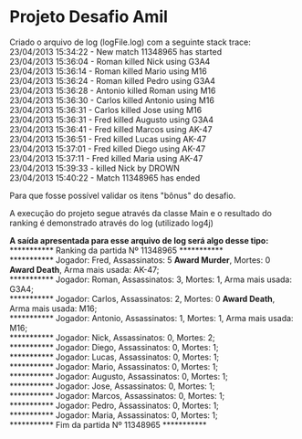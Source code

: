 # Projeto Desafio Amil

Criado o arquivo de log (logFile.log) com a seguinte stack trace:
<br />23/04/2013 15:34:22 - New match 11348965 has started
<br />23/04/2013 15:36:04 - Roman killed Nick using G3A4
<br />23/04/2013 15:36:14 - Roman killed Mario using M16
<br />23/04/2013 15:36:24 - Roman killed Pedro using G3A4
<br />23/04/2013 15:36:28 - Antonio killed Roman using M16
<br />23/04/2013 15:36:30 - Carlos killed Antonio using M16
<br />23/04/2013 15:36:31 - Carlos killed Jose using M16
<br />23/04/2013 15:36:31 - Fred killed Augusto using G3A4
<br />23/04/2013 15:36:41 - Fred killed Marcos using AK-47
<br />23/04/2013 15:36:51 - Fred killed Lucas using AK-47
<br />23/04/2013 15:37:01 - Fred killed Diego using AK-47
<br />23/04/2013 15:37:11 - Fred killed Maria using AK-47
<br />23/04/2013 15:39:33 - <WORLD> killed Nick by DROWN
<br />23/04/2013 15:40:22 - Match 11348965 has ended

Para que fosse possível validar os itens "bônus" do desafio.

A execução do projeto segue através da classe Main e o resultado do ranking é demonstrado através do log (utilizado log4j)

<b>A saída apresentada para esse arquivo de log será algo desse tipo:</b>
<br />*********** Ranking da partida Nº 11348965 ***********
<br />*********** Jogador: Fred, Assassinatos: 5 **Award Murder**, Mortes: 0 **Award Death**, Arma mais usada: AK-47;
<br />*********** Jogador: Roman, Assassinatos: 3, Mortes: 1, Arma mais usada: G3A4;
<br />*********** Jogador: Carlos, Assassinatos: 2, Mortes: 0 **Award Death**, Arma mais usada: M16;
<br />*********** Jogador: Antonio, Assassinatos: 1, Mortes: 1, Arma mais usada: M16;
<br />*********** Jogador: Nick, Assassinatos: 0, Mortes: 2;
<br />*********** Jogador: Diego, Assassinatos: 0, Mortes: 1;
<br />*********** Jogador: Lucas, Assassinatos: 0, Mortes: 1;
<br />*********** Jogador: Mario, Assassinatos: 0, Mortes: 1;
<br />*********** Jogador: Augusto, Assassinatos: 0, Mortes: 1;
<br />*********** Jogador: Jose, Assassinatos: 0, Mortes: 1;
<br />*********** Jogador: Marcos, Assassinatos: 0, Mortes: 1;
<br />*********** Jogador: Pedro, Assassinatos: 0, Mortes: 1;
<br />*********** Jogador: Maria, Assassinatos: 0, Mortes: 1;
<br />*********** Fim da partida Nº 11348965 ***********
